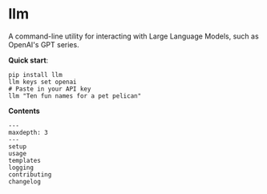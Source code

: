 # llm

A command-line utility for interacting with Large Language Models, such as OpenAI's GPT series.

**Quick start**:

```
pip install llm
llm keys set openai
# Paste in your API key
llm "Ten fun names for a pet pelican"
```

**Contents**

```{toctree}
---
maxdepth: 3
---
setup
usage
templates
logging
contributing
changelog
```
